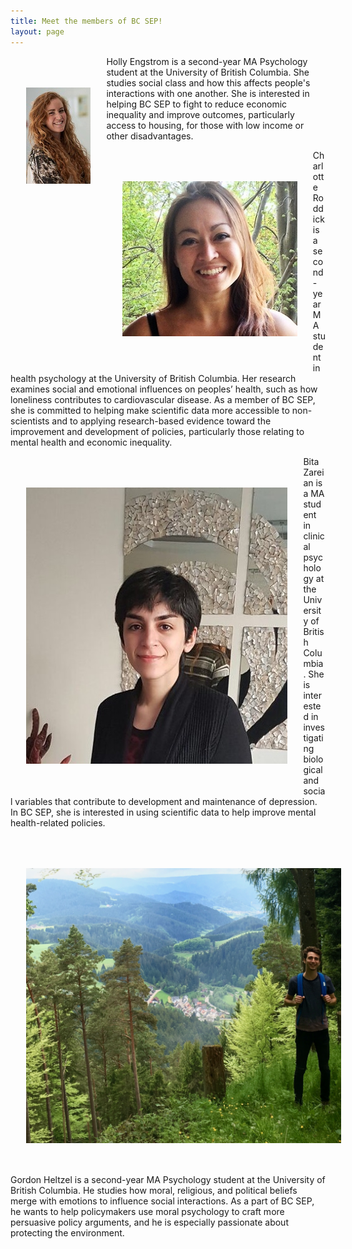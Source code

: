 ```yaml
---
title: Meet the members of BC SEP!
layout: page
---
```


<div>
    <div>
        <img src="/assets/holly.jpg" style="float:left; padding:10% 5%;"/>
    <p>Holly Engstrom is a second-year MA Psychology student at the University of British Columbia. She studies social class and how this affects people's interactions with one another. She is interested in helping BC SEP to fight to reduce economic inequality and improve outcomes, particularly access to housing, for those with low income or other disadvantages.
    </div>
    
<div>
        <img src="/assets/charlotte_photo.jpg" style="float:left; padding:10% 5%;"/>
    <p>Charlotte Roddick is a second-year MA student in health psychology at the University of British Columbia. Her research examines social and emotional influences on peoples’ health, such as how loneliness contributes to cardiovascular disease. As a member of BC SEP, she is committed to helping make scientific data more accessible to non-scientists and to applying research-based evidence toward the improvement and development of policies, particularly those relating to mental health and economic inequality. 
        </div>
        
<div>
        <img src="/assets/bita_photo.jpg" style="float:left; padding:10% 5%;"/>
    <p>Bita Zareian is a MA student in clinical psychology at the University of British Columbia. She is interested in investigating biological and social variables that contribute to development and maintenance of depression. In BC SEP, she is interested in using scientific data to help improve mental health-related policies. 
          </div>
<div>
        <img src="/assets/gordon_photo.png" style="float:left; padding:10% 5%;"/>
    <p>Gordon Heltzel is a second-year MA Psychology student at the University of British Columbia. He studies how moral, religious, and political beliefs merge with emotions to influence social interactions. As a part of BC SEP, he wants to help policymakers use moral psychology to craft more persuasive policy arguments, and he is especially passionate about protecting the environment. 
</p>
    </div>
